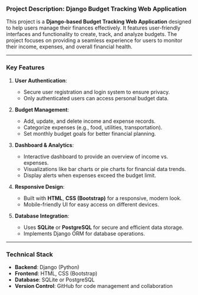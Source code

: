 

### **Project Description: Django Budget Tracking Web Application**  
This project is a **Django-based Budget Tracking Web Application** designed to help users manage their finances effectively. It features user-friendly interfaces and functionality to create, track, and analyze budgets. The project focuses on providing a seamless experience for users to monitor their income, expenses, and overall financial health.  

---

### **Key Features**  
1. **User Authentication**:  
   - Secure user registration and login system to ensure privacy.
   - Only authenticated users can access personal budget data.  

2. **Budget Management**:  
   - Add, update, and delete income and expense records.  
   - Categorize expenses (e.g., food, utilities, transportation).  
   - Set monthly budget goals for better financial planning.

3. **Dashboard & Analytics**:  
   - Interactive dashboard to provide an overview of income vs. expenses.  
   - Visualizations like bar charts or pie charts for financial data trends.  
   - Display alerts when expenses exceed the budget limit.  

4. **Responsive Design**:  
   - Built with **HTML**, **CSS (Bootstrap)** for a responsive, modern look.  
   - Mobile-friendly UI for easy access on different devices.  

5. **Database Integration**:  
   - Uses **SQLite** or **PostgreSQL** for secure and efficient data storage.  
   - Implements Django ORM for database operations.

---

### **Technical Stack**  
- **Backend**: Django (Python)  
- **Frontend**: HTML, CSS (Bootstrap)  
- **Database**: SQLite or PostgreSQL  
- **Version Control**: GitHub for code management and collaboration  



